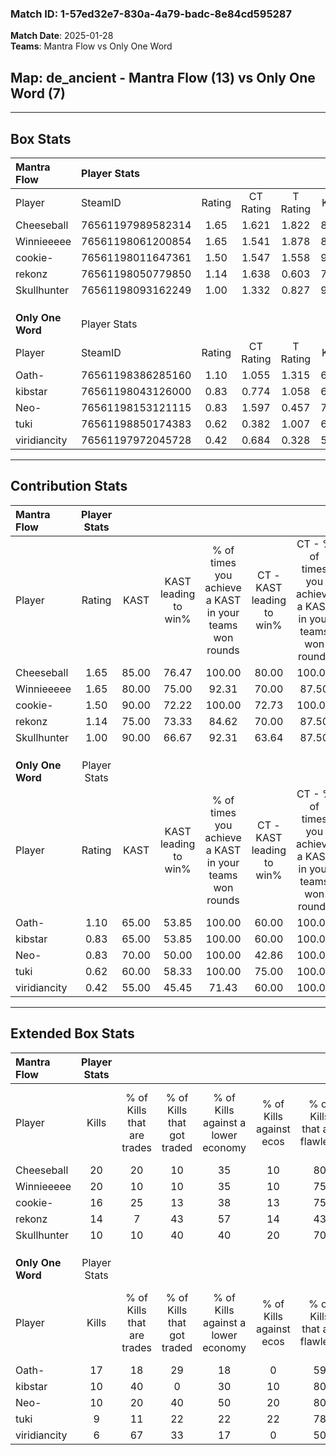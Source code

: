 ### Match ID: 1-57ed32e7-830a-4a79-badc-8e84cd595287  
**Match Date**: 2025-01-28  
**Teams**: Mantra Flow vs Only One Word  

## **Map**: de_ancient - Mantra Flow (13) vs Only One Word (7)  
---  

## Box Stats  

| **Mantra Flow**   | Player Stats      |        |           |          |       |       |       |         |        |      |     |
| :- | :- | :-: | :-: | :-: | :-: | :-: | :-: | :-: | :-: | :-: | :-: |
| Player            | SteamID           | Rating | CT Rating | T Rating | KAST  |  ADR  | Kills | Assists | Deaths | K/D  | HS% |
| Cheeseball        | 76561197989582314 |  1.65  |   1.621   |  1.822   | 85.00 | 101.0 |  20   |    9    |   10   | 2.00 | 65  |
| Winnieeeee        | 76561198061200854 |  1.65  |   1.541   |  1.878   | 80.00 | 101.0 |  20   |    6    |   8    | 2.50 | 75  |
| cookie-           | 76561198011647361 |  1.50  |   1.547   |  1.558   | 90.00 | 93.2  |  16   |    6    |   9    | 1.78 | 31  |
| rekonz            | 76561198050779850 |  1.14  |   1.638   |  0.603   | 75.00 | 72.9  |  14   |    3    |   12   | 1.17 | 64  |
| Skullhunter       | 76561198093162249 |  1.00  |   1.332   |  0.827   | 90.00 | 59.2  |  10   |    6    |   14   | 0.71 | 60  |
|                   |                   |        |           |          |       |       |       |         |        |      |     |
|                   |                   |        |           |          |       |       |       |         |        |      |     |
|                   |                   |        |           |          |       |       |       |         |        |      |     |
| **Only One Word** | Player Stats      |        |           |          |       |       |       |         |        |      |     |
| Player            | SteamID           | Rating | CT Rating | T Rating | KAST  |  ADR  | Kills | Assists | Deaths | K/D  | HS% |
| Oath-             | 76561198386285160 |  1.10  |   1.055   |  1.315   | 65.00 | 83.5  |  17   |    4    |   17   | 1.00 | 52  |
| kibstar           | 76561198043126000 |  0.83  |   0.774   |  1.058   | 65.00 | 65.2  |  10   |    5    |   14   | 0.71 | 60  |
| Neo-              | 76561198153121115 |  0.83  |   1.597   |  0.457   | 70.00 | 75.9  |  10   |    7    |   17   | 0.59 | 70  |
| tuki              | 76561198850174383 |  0.62  |   0.382   |  1.007   | 60.00 | 52.7  |   9   |    4    |   17   | 0.53 | 66  |
| viridiancity      | 76561197972045728 |  0.42  |   0.684   |  0.328   | 55.00 | 33.3  |   6   |    3    |   16   | 0.38 | 33  |
---  

## Contribution Stats  

| **Mantra Flow**   | Player Stats |       |                      |                                                        |                           |                                                             |                          |                                                            |
| :- | :-: | :-: | :-: | :-: | :-: | :-: | :-: | :-: |
| Player            |    Rating    | KAST  | KAST leading to win% | % of times you achieve a KAST in your teams won rounds | CT - KAST leading to win% | CT - % of times you achieve a KAST in your teams won rounds | T - KAST leading to win% | T - % of times you achieve a KAST in your teams won rounds |
| Cheeseball        |     1.65     | 85.00 |        76.47         |                         100.00                         |           80.00           |                           100.00                            |          71.43           |                           100.00                           |
| Winnieeeee        |     1.65     | 80.00 |        75.00         |                         92.31                          |           70.00           |                            87.50                            |          83.33           |                           100.00                           |
| cookie-           |     1.50     | 90.00 |        72.22         |                         100.00                         |           72.73           |                           100.00                            |          71.43           |                           100.00                           |
| rekonz            |     1.14     | 75.00 |        73.33         |                         84.62                          |           70.00           |                            87.50                            |          80.00           |                           80.00                            |
| Skullhunter       |     1.00     | 90.00 |        66.67         |                         92.31                          |           63.64           |                            87.50                            |          71.43           |                           100.00                           |
|                   |              |       |                      |                                                        |                           |                                                             |                          |                                                            |
|                   |              |       |                      |                                                        |                           |                                                             |                          |                                                            |
|                   |              |       |                      |                                                        |                           |                                                             |                          |                                                            |
| **Only One Word** | Player Stats |       |                      |                                                        |                           |                                                             |                          |                                                            |
| Player            |    Rating    | KAST  | KAST leading to win% | % of times you achieve a KAST in your teams won rounds | CT - KAST leading to win% | CT - % of times you achieve a KAST in your teams won rounds | T - KAST leading to win% | T - % of times you achieve a KAST in your teams won rounds |
| Oath-             |     1.10     | 65.00 |        53.85         |                         100.00                         |           60.00           |                           100.00                            |          50.00           |                           100.00                           |
| kibstar           |     0.83     | 65.00 |        53.85         |                         100.00                         |           60.00           |                           100.00                            |          50.00           |                           100.00                           |
| Neo-              |     0.83     | 70.00 |        50.00         |                         100.00                         |           42.86           |                           100.00                            |          57.14           |                           100.00                           |
| tuki              |     0.62     | 60.00 |        58.33         |                         100.00                         |           75.00           |                           100.00                            |          50.00           |                           100.00                           |
| viridiancity      |     0.42     | 55.00 |        45.45         |                         71.43                          |           60.00           |                           100.00                            |          33.33           |                           50.00                            |
---  

## Extended Box Stats  

| **Mantra Flow**   | Player Stats |                            |                            |                                    |                         |                              |                                 |        |                             |                                     |                          |                               |                            |
| :- | :-: | :-: | :-: | :-: | :-: | :-: | :-: | :-: | :-: | :-: | :-: | :-: | :-: |
| Player            |    Kills     | % of Kills that are trades | % of Kills that got traded | % of Kills against a lower economy | % of Kills against ecos | % of Kills that are flawless | % of Kills that are close duels | Deaths | % of Deaths that get traded | % of Deaths against a lower economy | % of Deaths against ecos | % of Deaths that are flawless | % of Deaths that are close |
| Cheeseball        |      20      |             20             |             10             |                 35                 |           10            |              80              |                0                |   10   |             20              |                 20                  |            0             |              50               |             20             |
| Winnieeeee        |      20      |             10             |             10             |                 35                 |           10            |              75              |                0                |   8    |             13              |                  0                  |            0             |              38               |             0              |
| cookie-           |      16      |             25             |             13             |                 38                 |           13            |              75              |               13                |   9    |             22              |                 11                  |            11            |              78               |             0              |
| rekonz            |      14      |             7              |             43             |                 57                 |           14            |              43              |               21                |   12   |             25              |                 25                  |            0             |              67               |             0              |
| Skullhunter       |      10      |             10             |             40             |                 40                 |           20            |              70              |                0                |   14   |             36              |                 36                  |            7             |              86               |             0              |
|                   |              |                            |                            |                                    |                         |                              |                                 |        |                             |                                     |                          |                               |                            |
|                   |              |                            |                            |                                    |                         |                              |                                 |        |                             |                                     |                          |                               |                            |
|                   |              |                            |                            |                                    |                         |                              |                                 |        |                             |                                     |                          |                               |                            |
| **Only One Word** | Player Stats |                            |                            |                                    |                         |                              |                                 |        |                             |                                     |                          |                               |                            |
| Player            |    Kills     | % of Kills that are trades | % of Kills that got traded | % of Kills against a lower economy | % of Kills against ecos | % of Kills that are flawless | % of Kills that are close duels | Deaths | % of Deaths that get traded | % of Deaths against a lower economy | % of Deaths against ecos | % of Deaths that are flawless | % of Deaths that are close |
| Oath-             |      17      |             18             |             29             |                 18                 |            0            |              59              |                0                |   17   |             24              |                 18                  |            6             |              76               |             0              |
| kibstar           |      10      |             40             |             0              |                 30                 |           10            |              80              |               10                |   14   |              7              |                  7                  |            7             |              71               |             7              |
| Neo-              |      10      |             20             |             40             |                 50                 |           20            |              80              |                0                |   17   |             18              |                 18                  |            6             |              59               |             24             |
| tuki              |      9       |             11             |             22             |                 22                 |           22            |              78              |                0                |   17   |             29              |                  6                  |            0             |              71               |             0              |
| viridiancity      |      6       |             67             |             33             |                 17                 |            0            |              50              |               17                |   16   |             19              |                 13                  |            6             |              81               |             0              |
